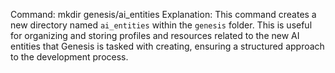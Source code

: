 Command: mkdir genesis/ai_entities
Explanation: This command creates a new directory named `ai_entities` within the `genesis` folder. This is useful for organizing and storing profiles and resources related to the new AI entities that Genesis is tasked with creating, ensuring a structured approach to the development process.
